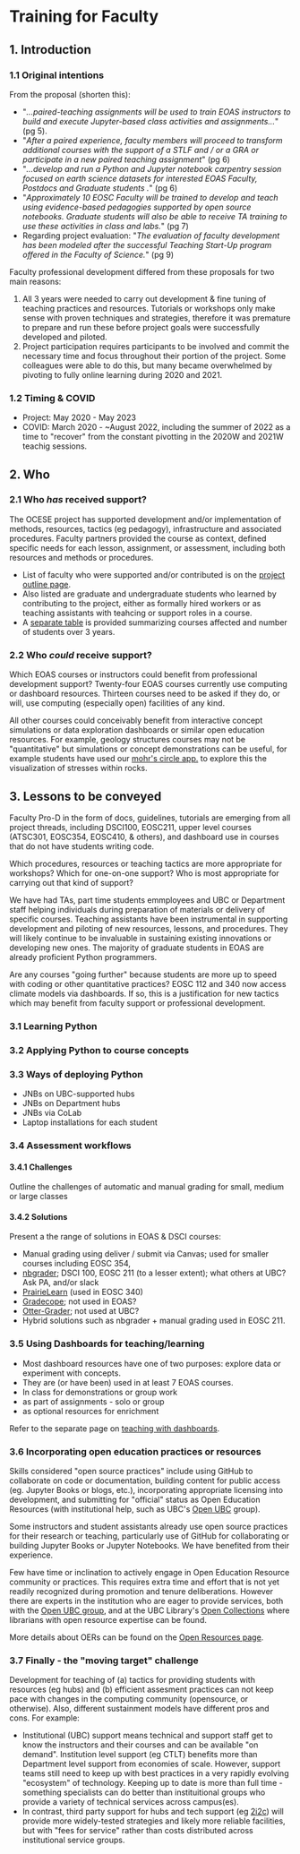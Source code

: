 # Training for Faculty

## 1. Introduction

### 1.1 Original intentions

From the proposal (shorten this):

* "_...paired-teaching assignments will be used to train EOAS instructors to build and execute Jupyter-based class activities and assignments..._" (pg 5).
* "_After a paired experience, faculty members will proceed to transform additional courses with the support of a STLF and / or a GRA or participate in a new paired teaching assignment_" (pg 6)
* "_...develop and run a Python and Jupyter notebook carpentry session focused on earth science datasets for interested EOAS Faculty, Postdocs and Graduate students ._" (pg 6)
* "_Approximately 10 EOSC Faculty will be trained to develop and teach using evidence-based pedagogies supported by open source notebooks. Graduate students will also be able to receive TA training to use these activities in class and labs._" (pg 7)
* Regarding project evaluation: "_The evaluation of faculty development has been modeled after the successful Teaching Start-Up program offered in the Faculty of Science._" (pg 9)

Faculty professional development differed from these proposals for two main reasons:

1. All 3 years were needed to carry out development & fine tuning of teaching practices and resources. Tutorials or workshops only make sense with proven techniques and strategies, therefore it was premature to prepare and run these before project goals were successfully developed and piloted.
2. Project participation requires participants to be involved and commit the necessary time and focus throughout their portion of the project. Some colleagues were able to do this, but many became overwhelmed by pivoting to fully online learning during 2020 and 2021.

### 1.2 Timing & COVID

* Project: May 2020 - May 2023
* COVID: March 2020 - ~August 2022, including the summer of 2022 as a time to "recover" from the constant pivotting in the 2020W and 2021W teachig sessions.

## 2. Who

### 2.1 Who *has* received support?

The OCESE project has supported development and/or implementation of methods, resources, tactics (eg pedagogy), infrastructure and associated procedures. Faculty partners provided the course as context, defined specific needs for each lesson, assignment, or assessment, including both resources and methods or procedures.

* List of faculty who were supported and/or contributed is on the [project outline page](project-outline.md).
* Also listed are graduate and undergraduate students who learned by contributing to the project, either as formally hired workers or as teaching assistants with teahcing or support roles in a course.
* A [separate table](execsum.md) is provided summarizing courses affected and number of students over 3 years.

### 2.2 Who *could* receive support?

Which EOAS courses or instructors could benefit from professional development support? Twenty-four EOAS courses currently use computing or dashboard resources. Thirteen courses need to be asked if they do, or will, use computing (especially open) facilities of any kind.

All other courses could conceivably benefit from interactive concept simulations or data exploration dashboards or similar open education resources. For example, geology structures courses may not be "quantitative" but simulations or concept demonstrations can be useful, for example students have used our [mohr's circle app.](dashboards.md) to explore this the visualization of stresses within rocks.

## 3. Lessons to be conveyed

Faculty Pro-D in the form of docs, guidelines, tutorials are emerging from all project threads, including DSCI100, EOSC211, upper level courses (ATSC301, EOSC354, EOSC410, & others), and dashboard use in courses that do not have students writing code.

Which procedures, resources or teaching tactics are more appropriate for workshops? Which for one-on-one support? Who is most appropriate for carrying out that kind of support?

We have had TAs, part time students emmployees and UBC or Department staff helping individuals during preparation of materials or delivery of specific courses. Teaching assistants have been instrumental in supporting development and piloting of new resources, lessons, and procedures. They will likely continue to be invaluable in sustaining existing innovations or developing new ones. The majority of graduate students in EOAS are already proficient Python programmers.

Are any courses "going further" because students are more up to speed with coding or other quantitative practices? EOSC 112 and 340 now access climate models via dashboards. If so, this is a justification for new tactics which may benefit from faculty support or professional development.

### 3.1 Learning Python

### 3.2 Applying Python to course concepts

### 3.3 Ways of deploying Python

* JNBs on UBC-supported hubs
* JNBs on Department hubs
* JNBs via CoLab
* Laptop installations for each student

### 3.4 Assessment workflows

#### 3.4.1 Challenges

Outline the challenges of automatic and manual grading for small, medium or large classes

#### 3.4.2 Solutions

Present a the range of solutions in EOAS & DSCI courses:

* Manual grading using deliver / submit via Canvas; used for smaller courses including EOSC 354,
* [nbgrader](https://nbgrader.readthedocs.io); DSCI 100, EOSC 211 (to a lesser extent); what others at UBC? Ask PA, and/or slack
* [PrairieLearn](https://prairielearn.readthedocs.io) (used in EOSC 340)
* [Gradecope](https://lthub.ubc.ca/guides/gradescope-instructor-guide/); not used in EOAS?
* [Otter-Grader](https://otter-grader.readthedocs.io/en/latest/); not used at UBC?
* Hybrid solutions such as nbgrader + manual grading used in EOSC 211.

### 3.5 Using Dashboards for teaching/learning

* Most dashboard resources have one of two purposes: explore data or experiment with concepts.
* They are (or have been) used in at least 7 EOAS courses.
* In class for demonstrations or group work
* as part of assignments - solo or group
* as optional resources for enrichment

Refer to the separate page on [teaching with dashboards](tut-teachwith-dashboards.md).

### 3.6 Incorporating open education practices or resources

Skills considered "open source practices" include using GitHub to collaborate on code or documentation, building content for public access (eg. Jupyter Books or blogs, etc.), incorporating appropriate licensing into development, and submitting for "official" status as Open Education Resources (with institutional help, such as UBC's [Open UBC](https://open.ubc.ca/education/) group).

Some instructors and student assistants already use open source practices for their research or teaching, particularly use of GitHub for collaborating or building Jupyter Books or Jupyter Notebooks. We have benefited from their experience.

Few have time or inclination to actively engage in Open Education Resource community or practices. This requires extra time and effort that is not yet readily recognized during promotion and tenure deliberations. However there are experts in the institution who are eager to provide services, both with the [Open UBC group](https://open.ubc.ca/education/), and at the UBC Library's [Open Collections](https://open.library.ubc.ca/about) where librarians with open resource expertise can be found.

More details about OERs can be found on the [Open Resources page](oer.md).

### 3.7 Finally - the "moving target" challenge

Development for teaching of (a) tactics for providing students with resources (eg hubs) and (b) efficient assesment practices can not keep pace with changes in the computing community (opensource, or otherwise). Also, different sustainment models have different pros and cons. For example:

* Institutional (UBC) support means technical and support staff get to know the instructors and their courses and can be available "on demand". Institution level support (eg CTLT) benefits more than Department level support from economies of scale. However, support teams still need to keep up with best practices in a very rapidly evolving "ecosystem" of technology. Keeping up to date is more than full time - something specialists can do better than instituitional groups who provide a variety of technical services across campus(es).
* In contrast, third party support for hubs and tech support (eg [2i2c](https://2i2c.org/)) will provide more widely-tested strategies and likely more reliable facilities, but with "fees for service" rather than costs distributed across institutional service groups.
